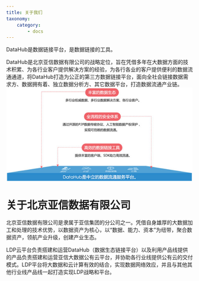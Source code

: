 ```yaml
---
title: 关于我们
taxonomy:
    category:
        - docs
---
```


DataHub是数据链接平台，是数据链接的工具。

DataHub是北京亚信数据有限公司的战略定位，旨在凭借多年在大数据方面的技术积累、为各行业客户提供解决方案的经验，为各行各业的客户提供便利的数据流通通道，将DataHub打造为公正的第三方数据链接平台，面向全社会链接数据需求方、数据拥有着、独立数据分析方、其它数据平台，打造数据流通产业链。
![](dataHub.jpg)

# 关于北京亚信数据有限公司

北京亚信数据有限公司是隶属于亚信集团的分公司之一。凭借自身雄厚的大数据加工和处理的技术优势，以数据资产为核心，以“数据、能力、资本”为纽带，聚合数据资产，领航产业升级，创建产业生态。

LDP云平台负责搭建和运营DataHub（数据生态链接平台）以及利用产品线提供的产品负责搭建和运营亚信大数据公有云平台，并协助各行业线提供公有云的交付模式。LDP平台将大数据和云计算有效的结合，实现数据网络效应，并且与其他其他行业线产品线一起打造实现LDP战略和平台。